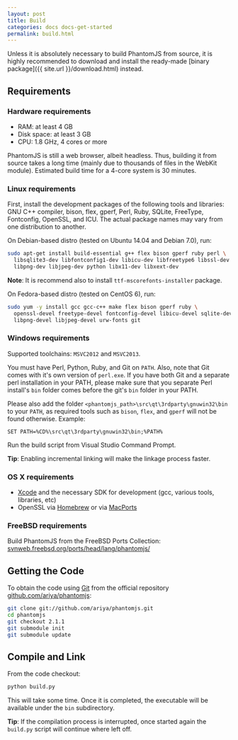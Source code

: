 ```yaml
---
layout: post
title: Build
categories: docs docs-get-started
permalink: build.html
---
```


Unless it is absolutely necessary to build PhantomJS from source, it is highly recommended to download and install the ready-made [binary package]({{ site.url }}/download.html) instead.

## Requirements

### Hardware requirements

* RAM: at least 4 GB
* Disk space: at least 3 GB
* CPU: 1.8 GHz, 4 cores or more

PhantomJS is still a web browser, albeit headless. Thus, building it from source takes a long time (mainly due to thousands of files in the WebKit module). Estimated build time for a 4-core system is 30 minutes. 

### Linux requirements

First, install the development packages of the following tools and libraries: GNU C++ compiler, bison, flex, gperf, Perl, Ruby, SQLite, FreeType, Fontconfig, OpenSSL, and ICU. The actual package names may vary from one distribution to another.

On Debian-based distro (tested on Ubuntu 14.04 and Debian 7.0), run:

```bash
sudo apt-get install build-essential g++ flex bison gperf ruby perl \
  libsqlite3-dev libfontconfig1-dev libicu-dev libfreetype6 libssl-dev \
  libpng-dev libjpeg-dev python libx11-dev libxext-dev
```

**Note**: It is recommend also to install `ttf-mscorefonts-installer` package.

On Fedora-based distro (tested on CentOS 6), run:

```bash
sudo yum -y install gcc gcc-c++ make flex bison gperf ruby \
  openssl-devel freetype-devel fontconfig-devel libicu-devel sqlite-devel \
  libpng-devel libjpeg-devel urw-fonts git
```

### Windows requirements

Supported toolchains: `MSVC2012` and `MSVC2013`.

You must have Perl, Python, Ruby, and Git on `PATH`. Also, note that Git comes with it's own version of `perl.exe`. If you have both Git and a separate perl installation in your PATH, please make sure that you separate Perl install's `bin` folder comes before the git's `bin` folder in your PATH.

Please also add the folder `<phantomjs_path>\src\qt\3rdparty\gnuwin32\bin` to your `PATH`, as required tools such as `bison`, `flex`, and `gperf` will not be found otherwise.
Example:

```
SET PATH=%CD%\src\qt\3rdparty\gnuwin32\bin;%PATH%
```

Run the build script from Visual Studio Command Prompt.

**Tip**: Enabling incremental linking will make the linkage process faster.

### OS X requirements

* [Xcode](https://developer.apple.com/xcode/) and the necessary SDK for development (gcc, various tools, libraries, etc)
* OpenSSL via [Homebrew](http://brew.sh/) or via [MacPorts](https://www.macports.org/)

### FreeBSD requirements

Build PhantomJS from the FreeBSD Ports Collection: [svnweb.freebsd.org/ports/head/lang/phantomjs/](https://svnweb.freebsd.org/ports/head/lang/phantomjs/)

## Getting the Code

To obtain the code using [Git](http://git-scm.com/) from the official repository [github.com/ariya/phantomjs](https://github.com/ariya/phantomjs/):

```bash
git clone git://github.com/ariya/phantomjs.git
cd phantomjs
git checkout 2.1.1
git submodule init
git submodule update
```

## Compile and Link

From the code checkout:

```bash
python build.py
```

This will take some time. Once it is completed, the executable will be available under the `bin` subdirectory.

**Tip**: If the compilation process is interrupted, once started again the `build.py` script will continue where left off.
